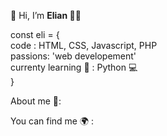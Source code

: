 👋 Hi, I’m <strong> Elian </strong> 👻✨

const eli = { </br>
code : HTML, CSS, Javascript, PHP </br>
passions: 'web developement' </br>
currenty learning 🌱 : Python 💻 </br>
}

About me 👀:

You can find me 🌍 :








<!---
Absinth13/Absinth13 is a ✨ special ✨ repository because its `README.md` (this file) appears on your GitHub profile.
You can click the Preview link to take a look at your changes.
--->
